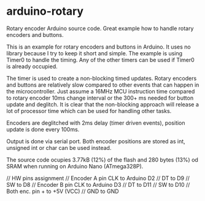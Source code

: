 # arduino-rotary
Rotary encoder Arduino source code. Great example how to handle rotary encoders and buttons.

This is an example for rotary encoders and buttons in Arduino. It uses no library because I try to keep it short and simple. The example is using Timer0 to handle the timing. Any of the other timers can be used if Timer0 is already occupied.

The timer is used to create a non-blocking timed updates. Rotary encoders and buttons are relatively slow compared to other events that can happen in the microcontroller. Just assume a 16MHz MCU instruction time compared to rotary encoder 10ms change interval or the 300+ ms needed for button update and deglitch. It is clear that the non-blocking approach will release a lot of processor time which can be used for handling other tasks.

Encoders are deglitched with 2ms delay (timer driven events), position update is done every 100ms.

Output is done via serial port. Both encoder positions are stored as int, unsigned int or char can be used instead.

The source code ocupies 3.77kB (12%) of the flash and 280 bytes (13%) od SRAM when running on Arduino Nano (ATmega328P).

// HW pins assignment
// Encoder A pin  CLK  to Arduino  D2
//                DT   to          D9
//                SW   to          D8
// Encoder B pin  CLK  to Arduino  D3
//                DT   to          D11
//                SW   to          D10
// Both enc. pin  +    to          +5V (VCC)
//                GND  to          GND
